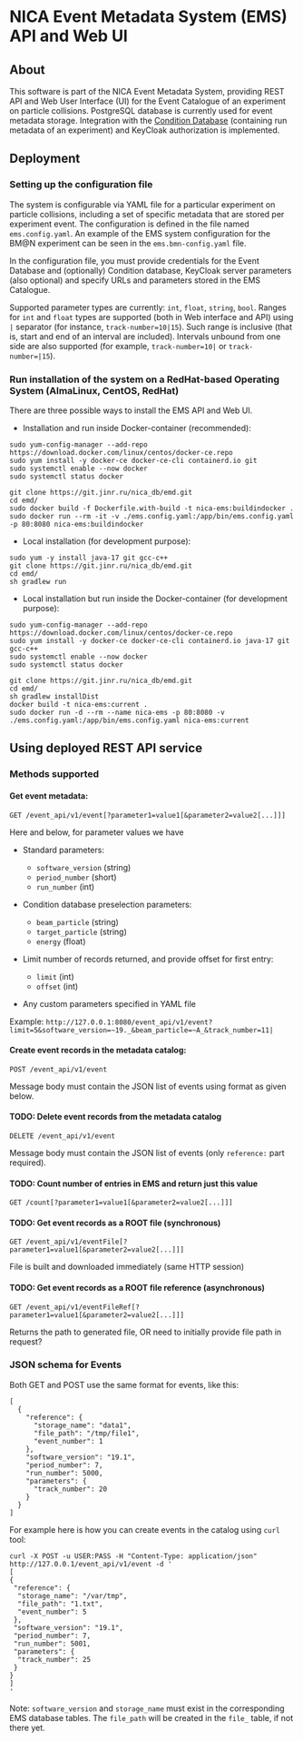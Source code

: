 
# NICA Event Metadata System (EMS) API and Web UI

## About

This software is part of the NICA Event Metadata System, providing REST API and Web User Interface (UI) for the 
Event Catalogue of an experiment on particle collisions. PostgreSQL database is currently used for event metadata storage. Integration with the [Condition Database](https://git.jinr.ru/nica_db/unidb_platform) (containing run metadata of an experiment) and KeyCloak authorization is implemented.

## Deployment

### Setting up the configuration file

The system is configurable via YAML file for a particular experiment on particle collisions, including a set of specific metadata that are stored per experiment event. The configuration is defined in the file named `ems.config.yaml`. An example of the EMS system configuration for the BM@N experiment can be seen in the `ems.bmn-config.yaml` file.

In the configuration file, you must provide credentials for the Event Database and (optionally) Condition database, KeyCloak server parameters (also optional) and specify URLs and parameters stored in the EMS Catalogue.

Supported parameter types are currently: `int`, `float`, `string`, `bool`. Ranges for `int` and `float` types are supported (both in Web interface and API) using `|` separator 
(for instance, `track-number=10|15`). Such range is inclusive (that is, start and end of an interval are included). Intervals unbound from one side are also supported (for example, `track-number=10|` or `track-number=|15`).

### Run installation of the system on a RedHat-based Operating System (AlmaLinux, CentOS, RedHat)

There are three possible ways to install the EMS API and Web UI.

- Installation and run inside Docker-container (recommended):
```
sudo yum-config-manager --add-repo https://download.docker.com/linux/centos/docker-ce.repo
sudo yum install -y docker-ce docker-ce-cli containerd.io git
sudo systemctl enable --now docker
sudo systemctl status docker

git clone https://git.jinr.ru/nica_db/emd.git
cd emd/
sudo docker build -f Dockerfile.with-build -t nica-ems:buildindocker .
sudo docker run --rm -it -v ./ems.config.yaml:/app/bin/ems.config.yaml -p 80:8080 nica-ems:buildindocker
```

- Local installation (for development purpose):
```
sudo yum -y install java-17 git gcc-c++
git clone https://git.jinr.ru/nica_db/emd.git
cd emd/
sh gradlew run
```

- Local installation but run inside the Docker-container (for development purpose):
```
sudo yum-config-manager --add-repo https://download.docker.com/linux/centos/docker-ce.repo
sudo yum install -y docker-ce docker-ce-cli containerd.io java-17 git gcc-c++
sudo systemctl enable --now docker
sudo systemctl status docker

git clone https://git.jinr.ru/nica_db/emd.git
cd emd/
sh gradlew installDist
docker build -t nica-ems:current .
sudo docker run -d --rm --name nica-ems -p 80:8080 -v ./ems.config.yaml:/app/bin/ems.config.yaml nica-ems:current
```

## Using deployed REST API service

### Methods supported

#### Get event metadata:
`GET /event_api/v1/event[?parameter1=value1[&parameter2=value2[...]]]`
  
Here and below, for parameter values we have 
* Standard parameters:
  - `software_version` (string)
  - `period_number` (short)
  - `run_number` (int)

* Condition database preselection parameters:
  - `beam_particle` (string)
  - `target_particle` (string)
  - `energy` (float)

* Limit number of records returned, and provide offset for first entry:
  - `limit` (int)
  - `offset` (int)

* Any custom parameters specified in YAML file 

Example:
`http://127.0.0.1:8080/event_api/v1/event?limit=5&software_version=~19._&beam_particle=~A_&track_number=11|`


#### Create event records in the metadata catalog:
`POST /event_api/v1/event`

Message body must contain the JSON list of events using format as given below.  

#### TODO: Delete event records from the metadata catalog
`DELETE /event_api/v1/event`

Message body must contain the JSON list of events (only `reference:` part required).

#### TODO: Count number of entries in EMS and return just this value
`GET /count[?parameter1=value1[&parameter2=value2[...]]]`

#### TODO: Get event records as a ROOT file (synchronous)
`GET /event_api/v1/eventFile[?parameter1=value1[&parameter2=value2[...]]]`

File is built and downloaded immediately (same HTTP session) 

#### TODO: Get event records as a ROOT file reference (asynchronous)
`GET /event_api/v1/eventFileRef[?parameter1=value1[&parameter2=value2[...]]]`

Returns the path to generated file, OR need to initially provide file path in request?


### JSON schema for Events

Both GET and POST use the same format for events, like this:

```
[ 
  {
    "reference": {
      "storage_name": "data1",
      "file_path": "/tmp/file1",
      "event_number": 1
    },
    "software_version": "19.1",
    "period_number": 7,
    "run_number": 5000,
    "parameters": {
      "track_number": 20
    }
  } 
]
```

For example here is how you can create events in the catalog using `curl` tool:
```
curl -X POST -u USER:PASS -H "Content-Type: application/json" http://127.0.0.1/event_api/v1/event -d '
[
{
 "reference": {
  "storage_name": "/var/tmp",
  "file_path": "1.txt",
  "event_number": 5
 },
 "software_version": "19.1",
 "period_number": 7,
 "run_number": 5001,
 "parameters": {
  "track_number": 25
 }
}
]
'
```

Note: `software_version` and `storage_name` must exist in the corresponding EMS database tables.
The `file_path` will be created in the `file_` table, if not there yet.
